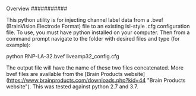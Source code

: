 Overview
###########

This python utility is for injecting channel label data from a .bvef (BrainVision Electrode Format) file to an existing lsl-style .cfg configuration file. To use, you must have python installed on your computer. Then from a command prompt navigate to the folder with desired files and type (for example): 

python RNP-LA-32.bvef liveamp32_config.cfg

The output file will have the name of these two files concatenated. More bvef files are available from the [Brain Products website] (https://www.brainproducts.com/downloads.php?kid=44 "Brain Products website"). This was tested against python 2.7 and 3.7.
